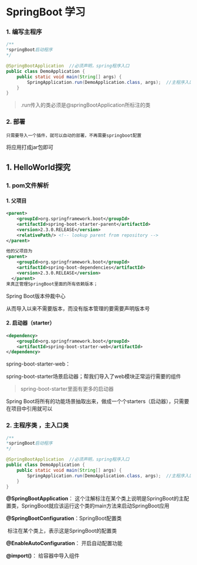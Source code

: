 # SpringBoot 学习

### 1. 编写主程序

```java
/**
*springBoot启动程序
*/

@SpringBootApplication  //必须声明，spring程序入口
public class DemoApplication {
    public static void main(String[] args) {
        SpringApplication.run(DemoApplication.class, args);  //主程序入口，传参
    }
}
```

> .run传入的类必须是@springBootApplication所标注的类

### 2. 部署

``` 
只需要导入一个插件，就可以自动的部署，不再需要springboot配置
```

将应用打成jar包即可

## 1. HelloWorld探究

### 1. pom文件解析

#### 1. 父项目

```xml
<parent>
    <groupId>org.springframework.boot</groupId>
    <artifactId>spring-boot-starter-parent</artifactId>
    <version>2.3.0.RELEASE</version>
    <relativePath/> <!-- lookup parent from repository -->
</parent>

他的父项目为
<parent>
    <groupId>org.springframework.boot</groupId>
    <artifactId>spring-boot-dependencies</artifactId>
    <version>2.3.0.RELEASE</version>
  </parent>
来真正管理SpringBoot里面的所有依赖版本；
```

Spring Boot版本仲裁中心

从而导入以来不需要版本，而没有版本管理的要需要声明版本号

#### 2. 启动器（starter）

```xml
<dependency>
    <groupId>org.springframework.boot</groupId>
    <artifactId>spring-boot-starter-web</artifactId>
</dependency>
```

spring-boot-starter-web：

​	spring-boot-starter场景启动器；帮我们导入了web模块正常运行需要的组件

> spring-boot-starter里面有更多的启动器

Spring Boot将所有的功能场景抽取出来，做成一个个starters（启动器），只需要在项目中引用就可以

### 2. 主程序类 ，主入口类

~~~java 
/**
*springBoot启动程序
*/

@SpringBootApplication  //必须声明，spring程序入口
public class DemoApplication {
    public static void main(String[] args) {
        SpringApplication.run(DemoApplication.class, args);  //主程序入口，传参
    }
}
~~~

**@SpringBootApplication**： 这个注解标注在某个类上说明是SpringBoot的主配置类，SpringBoot就应该运行这个类的main方法来启动SpringBoot应用

**@SpringBootConfiguration**：SpringBoot配置类

​		标注在某个类上，表示这是SpringBoot的配置类

**@EnableAutoConfiguration**： 开启自动配置功能 

**@import()**： 给容器中导入组件